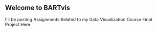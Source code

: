 ## Welcome to BARTvis 

I'll be posting Assignments Related to my Data Visualization Course Final Project Here 



